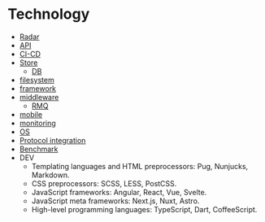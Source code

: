 # Technology

- [Radar](https://www.thoughtworks.com/radar)
- [API](api/)
- [CI-CD](ci-cd/)
- [Store](store.md)
  - [DB](store.md#rdbms-relational)
- [filesystem](filesystem/filesystem.md)
- [framework](framework/)
- [middleware](middleware/)
  - [RMQ](middleware/messagebus/rmq/)
- [mobile](mobile/)
- [monitoring](observability/monitoring.md)
- [OS](os/)
- [Protocol integration](protocols.integration.md)
- [Benchmark](benchmark.md)
- DEV
  - Templating languages and HTML preprocessors: Pug, Nunjucks, Markdown.
  - CSS preprocessors: SCSS, LESS, PostCSS.
  - JavaScript frameworks: Angular, React, Vue, Svelte.
  - JavaScript meta frameworks: Next.js, Nuxt, Astro.
  - High-level programming languages: TypeScript, Dart, CoffeeScript.

